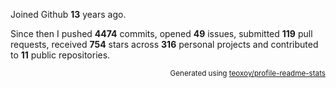 Joined Github **13** years ago.

Since then I pushed **4474** commits, opened **49** issues, submitted **119** pull requests, received **754** stars across **316** personal projects and contributed to **11** public repositories.

<p align="right"><sub>Generated using <a href="https://github.com/marketplace/actions/profile-readme-stats">teoxoy/profile-readme-stats</a></sub></p>
